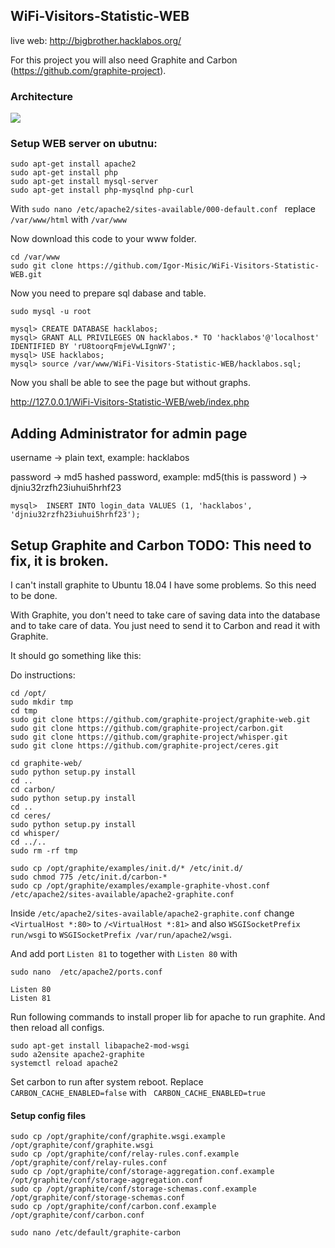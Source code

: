 ## WiFi-Visitors-Statistic-WEB
live web: http://bigbrother.hacklabos.org/

For this project you will also need Graphite and Carbon (https://github.com/graphite-project).

### Architecture
![](https://lh3.googleusercontent.com/s0ulMG73Ch20P3DT7rSqzv7T0wEPM8GPvyGnSG1pb4aFblsfW_OAFyhGUcFMNZt-KeeAsbQWqiS5tNRcE-un80APgCO_4keVbyUDm9Al4vU41nEBMtRqD7Xpy34yOOZCFlXAXhN1Kmao1MZB6PIkCZ2sCAJc8bAoptaccDtfcqpFN6Fp1MyDmfnI1nO8ApuHkPOmvVX7cctR0IYEOj7zpWdu4hYJWp9fiZFW0nGL4MvNwm4Rjn1lpYaSJFs22zs0Hen3mAYQ4Z52RwNfS-mTEoVAuRgyPXj8x-W_x5Cr0lI4FGJDWAixqSAlS4FDmpnhq2uU_3Lnp67t9myuZeqmzvvIl4uqYfMy4zxw_bBVmjizc8J_cSOAYn-5mskt-JSLTLVMjJjTd0qVq9eVlcAN-X_0wySs6SgntgBxEFoakCIIOu4ntIWR_Mjrc5XuBXjn82DxEtQF9T8iK4g8fgryruc6IdIQUiqz6YHdG-Q2kPk_D8Rj2V0N5lFMLDWd40PE3YErhIXlVvnqaeuogEvwZc0_KYjHrWNY-e7jGpP2Mu_RBJXAQfTuCzb_bN0As9ubqyApM06D1VYpE8GMEGLYtEHpiB7zF9n-mQNwbT77-wbOpbV4JrMbkNYiM-Esb-wnjcawpK-YVT1y8s-EW9L8XFbwMkaojvt8zMl5Dfc0gt8sA-U8IIvIwp0=w700-h501-no)

### Setup WEB server on ubutnu:

```
sudo apt-get install apache2
sudo apt-get install php
sudo apt-get install mysql-server
sudo apt-get install php-mysqlnd php-curl
```
With `sudo nano /etc/apache2/sites-available/000-default.conf ` replace `/var/www/html` with `/var/www`

Now download this code to your www folder.

```
cd /var/www
sudo git clone https://github.com/Igor-Misic/WiFi-Visitors-Statistic-WEB.git
```

Now you need to prepare sql dabase and table.

```
sudo mysql -u root
```

```
mysql> CREATE DATABASE hacklabos;
mysql> GRANT ALL PRIVILEGES ON hacklabos.* TO 'hacklabos'@'localhost' IDENTIFIED BY 'rU8toorqFmjeVwLIgnW7';
mysql> USE hacklabos;
mysql> source /var/www/WiFi-Visitors-Statistic-WEB/hacklabos.sql;
```

Now you shall be able to see the page but without graphs.

http://127.0.0.1/WiFi-Visitors-Statistic-WEB/web/index.php

## Adding Administrator for admin page


username -> plain text, example: hacklabos

password -> md5 hashed password, example: md5(this is password ) -> djniu32rzfh23iuhui5hrhf23

```
mysql>  INSERT INTO login_data VALUES (1, 'hacklabos', 'djniu32rzfh23iuhui5hrhf23');
```

## Setup Graphite and Carbon TODO: This need to fix, it is broken.
I can't install graphite to Ubuntu 18.04 I have some problems. So this need to be done.



With Graphite, you don't need to take care of saving data into the database and to take care of data. You just need to send it to Carbon and read it with Graphite.

It should go something like this:

Do instructions:


```
cd /opt/
sudo mkdir tmp
cd tmp
sudo git clone https://github.com/graphite-project/graphite-web.git
sudo git clone https://github.com/graphite-project/carbon.git
sudo git clone https://github.com/graphite-project/whisper.git
sudo git clone https://github.com/graphite-project/ceres.git

cd graphite-web/
sudo python setup.py install
cd ..
cd carbon/
sudo python setup.py install
cd ..
cd ceres/
sudo python setup.py install
cd whisper/
cd ../..
sudo rm -rf tmp
```


```
sudo cp /opt/graphite/examples/init.d/* /etc/init.d/
sudo chmod 775 /etc/init.d/carbon-*
sudo cp /opt/graphite/examples/example-graphite-vhost.conf /etc/apache2/sites-available/apache2-graphite.conf
```

Inside  `/etc/apache2/sites-available/apache2-graphite.conf` change `<VirtualHost *:80>` to `/<VirtualHost *:81>` and also `WSGISocketPrefix run/wsgi` to `WSGISocketPrefix /var/run/apache2/wsgi`.

And add port `Listen 81` to together with `Listen 80` with 

`sudo nano  /etc/apache2/ports.conf `

```
Listen 80
Listen 81
```

Run following commands to install proper lib for apache to run graphite. And then reload all configs.

```
sudo apt-get install libapache2-mod-wsgi
sudo a2ensite apache2-graphite
systemctl reload apache2
```

Set carbon to run after system reboot. Replace ` CARBON_CACHE_ENABLED=false` with ` CARBON_CACHE_ENABLED=true`

#### Setup config files

```
sudo cp /opt/graphite/conf/graphite.wsgi.example /opt/graphite/conf/graphite.wsgi
sudo cp /opt/graphite/conf/relay-rules.conf.example /opt/graphite/conf/relay-rules.conf
sudo cp /opt/graphite/conf/storage-aggregation.conf.example /opt/graphite/conf/storage-aggregation.conf
sudo cp /opt/graphite/conf/storage-schemas.conf.example /opt/graphite/conf/storage-schemas.conf
sudo cp /opt/graphite/conf/carbon.conf.example /opt/graphite/conf/carbon.conf
```

```
sudo nano /etc/default/graphite-carbon
```




